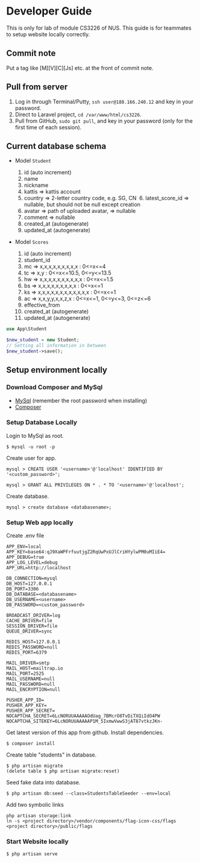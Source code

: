 # Developer Guide

This is only for lab of module CS3226 of NUS. This guide is for teammates to setup website locally correctly.

## Commit note
Put a tag like [M][V][C][Js] etc. at the front of commit note.


## Pull from server
1. Log in through Terminal/Putty, `ssh user@188.166.240.12` and key in your password.
2. Direct to Laravel project, `cd /var/www/html/cs3226`.
3. Pull from GitHub, `sudo git pull`, and key in your password (only for the first time of each session).

## Current database schema
* Model ``Student``
  1. id (auto increment)
  2. name 
  3. nickname
  4. kattis => kattis account
  5. country => 2-letter country code, e.g. SG, CN
  6. latest_score_id => nullable, but should not be null except creation
  7. avatar => path of uploaded avatar,  => nullable
  8. comment => nullable
  9. created_at (autogenerate)
  10. updated_at (autogenerate)

* Model ``Scores`` 
  1. id (auto increment)
  2. student_id
  3. mc => x,x,x,x,x,x,x,x,x : 0<=x<=4
  4. tc => x,y : 0<=x<=10.5, 0<=y<=13.5 
  5. hw => x,x,x,x,x,x,x,x,x,x : 0<=x<=1.5
  6. bs  => x,x,x,x,x,x,x,x,x : 0<=x<=1
  7. ks => x,x,x,x,x,x,x,x,x,x,x,x : 0<=x<=1
  8. ac => x,x,y,y,x,x,z,x : 0<=x<=1, 0<=y<=3, 0<=z<=6 
  9. effective_from
  10. created_at (autogenerate)
  11. updated_at (autogenerate)

```php
use App\Student

$new_student = new Student;
// Setting all information in between
$new_student->save();
```

## Setup environment locally


### Download Composer and MySql

* [MySql](https://dev.mysql.com/downloads/mysql/) (remember the root password when installing)
* [Composer](https://www.dev-metal.com/install-update-composer-windows-7-ubuntu-debian-centos/)

### Setup Database Locally
Login to MySql as root.
```
$ mysql -u root -p
```
Create user <username> for app.
```
mysql > CREATE USER '<username>'@'localhost' IDENTIFIED BY '<custom_password>';

mysql > GRANT ALL PRIVILEGES ON * . * TO '<username>'@'localhost';
```
Create database.
```
mysql > create database <databasename>;
```

### Setup Web app locally

Create .env file
```
APP_ENV=local
APP_KEY=base64:qJ9XaWPFrfuutjgZ2RqUwPxUJlCriHYylwPM0uMIiE4=
APP_DEBUG=true
APP_LOG_LEVEL=debug
APP_URL=http://localhost

DB_CONNECTION=mysql
DB_HOST=127.0.0.1
DB_PORT=3306
DB_DATABASE=<databasename>
DB_USERNAME=<username>
DB_PASSWORD=<custom_password>

BROADCAST_DRIVER=log
CACHE_DRIVER=file
SESSION_DRIVER=file
QUEUE_DRIVER=sync

REDIS_HOST=127.0.0.1
REDIS_PASSWORD=null
REDIS_PORT=6379

MAIL_DRIVER=smtp
MAIL_HOST=mailtrap.io
MAIL_PORT=2525
MAIL_USERNAME=null
MAIL_PASSWORD=null
MAIL_ENCRYPTION=null

PUSHER_APP_ID=
PUSHER_APP_KEY=
PUSHER_APP_SECRET=
NOCAPTCHA_SECRET=6LcNORUUAAAAAOdUag_7BMcrO8TvDiTXQiIdO4PW
NOCAPTCHA_SITEKEY=6LcNORUUAAAAAP1M_5IxmwVwwS3jAT87vtkzJKn-
```

Get latest version of this app from github.
Install dependencies.
```
$ composer install
```
Create table "students" in database.
```
$ php artisan migrate
(delete table $ php artisan migrate:reset)
```

Seed fake data into database.
```
$ php artisan db:seed --class=StudentsTableSeeder --env=local
```
Add two symbolic links
```
php artisan storage:link
ln -s <project directory>/vendor/components/flag-icon-css/flags <project directory>/public/flags
```


### Start Website locally
```
$ php artisan serve
```
